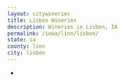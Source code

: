 ```yaml
---
layout: citywineries
title: Lisbon Wineries
description: Wineries in Lisbon, IA
permalink: /iowa/linn/lisbon/
state: ia
county: linn
city: lisbon
---
```

-
